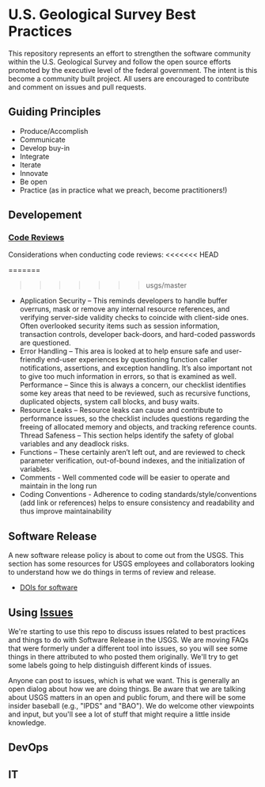# U.S. Geological Survey Best Practices

This repository represents an effort to strengthen the software community within
the U.S. Geological Survey and follow the open source efforts promoted by the
executive level of the federal government. The intent is this become a community
built project. All users are encouraged to contribute and comment on issues and
pull requests.

## Guiding Principles
- Produce/Accomplish 
- Communicate 
- Develop buy-in
- Integrate
- Iterate
- Innovate
- Be open
- Practice (as in practice what we preach, become practitioners!)

## Developement
### [Code Reviews](CodeReview.md)
Considerations when conducting code reviews:
<<<<<<< HEAD

=======
>>>>>>> usgs/master
* Application Security – This reminds developers to handle buffer overruns, mask or remove any internal resource references, and verifying server-side validity checks to coincide with client-side ones.  Often overlooked security items such as session information, transaction controls, developer back-doors, and hard-coded passwords are questioned.
* Error Handling – This area is looked at to help ensure safe and user-friendly end-user experiences by questioning function caller notifications, assertions, and exception handling. It’s also important not to give too much information in errors, so that is examined as well.
Performance – Since this is always a concern, our checklist identifies some key areas that need to be reviewed, such as recursive functions, duplicated objects, system call blocks, and busy waits.
* Resource Leaks – Resource leaks can cause and contribute to performance issues, so the checklist includes questions regarding the freeing of allocated memory and objects, and tracking reference counts.
Thread Safeness – This section helps identify the safety of global variables and any deadlock risks.
* Functions – These certainly aren’t left out, and are reviewed to check parameter verification, out-of-bound indexes, and the initialization of variables.
* Comments - Well commented code will be easier to operate and maintain in the long run
* Coding Conventions - Adherence to coding standards/style/conventions (add link or references) helps to ensure consistency and readability and thus improve maintainability

## Software Release
A new software release policy is about to come out from the USGS. This section has some resources for USGS employees and collaborators looking to understand how we do things in terms of review and release.

* [DOIs for software](doi.md)

## Using [Issues](https://github.com/usgs/best-practices/issues/)
We're starting to use this repo to discuss issues related to best practices and things to do with Software Release in the USGS. We are moving FAQs that were formerly under a different tool into issues, so you will see some things in there attributed to who posted them originally. We'll try to get some labels going to help distinguish different kinds of issues.

Anyone can post to issues, which is what we want. This is generally an open dialog about how we are doing things. Be aware that we are talking about USGS matters in an open and public forum, and there will be some insider baseball (e.g., "IPDS" and "BAO"). We do welcome other viewpoints and input, but you'll see a lot of stuff that might require a little inside knowledge.

## DevOps



## IT
